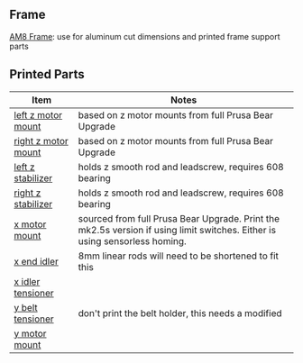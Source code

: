 ## Frame
[AM8 Frame](https://www.thingiverse.com/thing:2263216): use for aluminum cut dimensions and printed frame support parts

## Printed Parts

Item                                                   | Notes
-------------------------------------------------------|---------------
[left z motor mount](CAD/stl/z_motor_mount_left.stl)   | based on z motor mounts from full Prusa Bear Upgrade
[right z motor mount](CAD/stl/z_motor_mount_right.stl) | based on z motor mounts from full Prusa Bear Upgrade
[left z stabilizer](CAD/stl/z_stabilizer_left.stl)     | holds z smooth rod and leadscrew, requires 608 bearing
[right z stabilizer](CAD/stl/z_stabilizer_right.stl)   | holds z smooth rod and leadscrew, requires 608 bearing
[x motor mount](https://github.com/gregsaun/bear_extruder_and_x_axis/blob/master/printed_parts/stl/mk3s/x_end_motor.stl)| sourced from full Prusa Bear Upgrade. Print the mk2.5s version if using limit switches. Either is using sensorless homing.
[x end idler](https://github.com/gregsaun/bear_extruder_and_x_axis/blob/master/printed_parts/stl/common_to_all_versions/x_end_idler.stl)| 8mm linear rods will need to be shortened to fit this
[x idler tensioner](https://github.com/gregsaun/bear_extruder_and_x_axis/blob/master/printed_parts/stl/common_to_all_versions/x_end_idler_tensioner.stl)| 
[y belt tensioner](https://www.thingiverse.com/thing:3502543) | don't print the belt holder, this needs a modified
[y motor mount](https://github.com/gregsaun/prusa_i3_bear_upgrade/blob/master/full_upgrade/for_mk3/printed_parts/stl/y_motor_mount.stl)|
